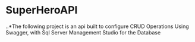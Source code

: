 # SuperHeroAPI
..*The following project is an api built to configure CRUD Operations Using Swagger, with Sql Server Management Studio for the Database
